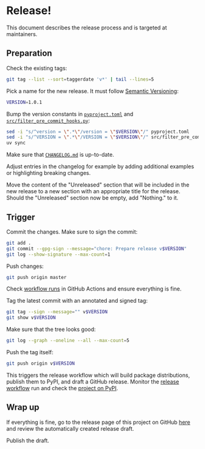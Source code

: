 # Release!

This document describes the release process and is targeted at maintainers.

## Preparation

Check the existing tags:

```sh
git tag --list --sort=taggerdate 'v*' | tail --lines=5
```

Pick a name for the new release. It must follow
[Semantic Versioning](https://semver.org):

```sh
VERSION=1.0.1
```

Bump the version constants in [`pyproject.toml`](./pyproject.toml) and
[`src/filter_pre_commit_hooks.py`](./src/filter_pre_commit_hooks.py):

```sh
sed -i "s/^version = \".*\"/version = \"$VERSION\"/" pyproject.toml
sed -i "s/^VERSION = \".*\"/VERSION = \"$VERSION\"/" src/filter_pre_commit_hooks/filter_pre_commit_hooks.py
uv sync
```

Make sure that [`CHANGELOG.md`](./CHANGELOG.md) is up-to-date.

Adjust entries in the changelog for example by adding additional examples or
highlighting breaking changes.

Move the content of the "Unreleased" section that will be included in the new
release to a new section with an appropriate title for the release. Should the
"Unreleased" section now be empty, add "Nothing." to it.

## Trigger

Commit the changes. Make sure to sign the commit:

```sh
git add .
git commit --gpg-sign --message="chore: Prepare release v$VERSION"
git log --show-signature --max-count=1
```

Push changes:

```sh
git push origin master
```

Check
[workflow runs](https://github.com/trallnag/filter-pre-commit-hooks/actions?query=branch%3Amaster)
in GitHub Actions and ensure everything is fine.

Tag the latest commit with an annotated and signed tag:

```sh
git tag --sign --message="" v$VERSION
git show v$VERSION
```

Make sure that the tree looks good:

```sh
git log --graph --oneline --all --max-count=5
```

Push the tag itself:

```sh
git push origin v$VERSION
```

This triggers the release workflow which will build package distributions,
publish them to PyPI, and draft a GitHub release. Monitor the
[release workflow](https://github.com/trallnag/filter-pre-commit-hooks/actions/workflows/release.yaml)
run and check the
[project on PyPI](https://pypi.org/project/filter-pre-commit-hooks/).

## Wrap up

If everything is fine, go to the release page of this project on GitHub
[here](https://github.com/trallnag/filter-pre-commit-hooks/releases) and review
the automatically created release draft.

Publish the draft.

